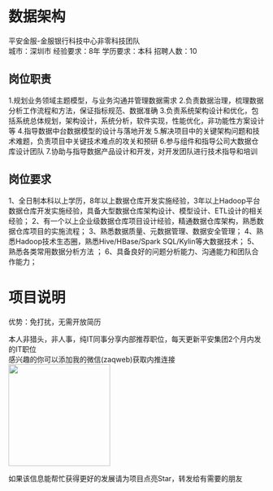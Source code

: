 # 数据架构
平安金服-金服银行科技中心非零科技团队  
城市：深圳市 经验要求：8年 学历要求：本科  招聘人数：10

## 岗位职责
1.规划业务领域主题模型，与业务沟通并管理数据需求
 2.负责数据治理，梳理数据分析工作流程和方法，保证指标规范、数据准确
 3.负责系统架构设计和优化，包括系统总体规划，架构设计，系统分析，软件实现，性能优化，非功能性方案设计等
 4.指导数据中台数据模型的设计与落地开发
 5.解决项目中的关键架构问题和技术难题，负责项目中关键技术难点的攻关和预研
 6.参与组件和指导公司大数据仓库设计团队
 7.协助与指导数据产品设计和开发，对开发团队进行技术指导和培训

## 岗位要求
1、全日制本科以上学历，8年以上数据仓库开发实施经验，3年以上Hadoop平台数据仓库开发实施经验，具备大型数据仓库架构设计、模型设计、ETL设计的相关经验；
 2、有一个以上企业级数据仓库项目设计经验，精通数据仓库架构，熟悉数据仓库项目的实施流程；
 3、熟悉数据质量、元数据管理、数据安全管理；
 4、熟悉Hadoop技术生态圈，熟悉Hive/HBase/Spark SQL/Kylin等大数据技术；
 5、熟悉各类常用数据分析方法 ；
 6、具备良好的问题分析能力、沟通能力和团队合作能力；

# 项目说明

优势：免打扰，无需开放简历

本人非猎头，非人事，纯IT同事分享内部推荐职位，每天更新平安集团2个月内发的IT职位  
感兴趣的你可以添加我的微信(zaqweb)获取内推连接  
<img src="https://github.com/zaqweb/PA-IT-JOBS/blob/master/WechatICode.jpeg"  height="200" width="200">

如果该信息能帮忙获得更好的发展请为项目点亮Star，转发给有需要的朋友




